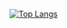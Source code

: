 [![Top Langs](https://github-readme-stats.vercel.app/api/top-langs/?username=mainxml&layout=compact)](https://github.com/anuraghazra/github-readme-stats)

